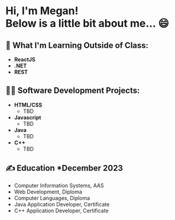 <h1>Hi, I'm Megan! <br/> Below is a little bit about me... 😄</h1>

<h2>🌱 What I'm Learning Outside of Class:</h2>

- <b>ReactJS</b>
- <b>.NET</b>
- <b>REST</b>

<h2>👨‍💻 Software Development Projects:</h2>

- <b>HTML/CSS</b>
  - TBD
- <b>Javascript</b>
  - TBD
- <b>Java</b>
  - TBD
- <b>C++</b>
  - TBD

<h2>✍ Education *December 2023</h2>

- Computer Information Systems, AAS
- Web Development, Diploma
- Computer Languages, Diploma
- Java Application Developer, Certificate
- C++ Application Developer, Certificate
